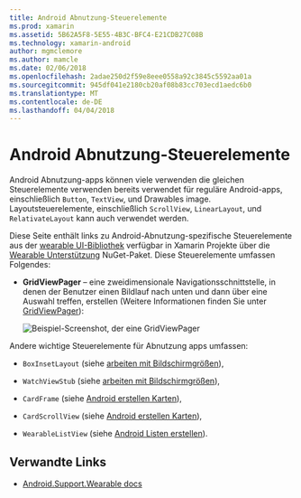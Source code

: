 ```yaml
---
title: Android Abnutzung-Steuerelemente
ms.prod: xamarin
ms.assetid: 5B62A5F8-5E55-4B3C-BFC4-E21CDB27C08B
ms.technology: xamarin-android
author: mgmclemore
ms.author: mamcle
ms.date: 02/06/2018
ms.openlocfilehash: 2adae250d2f59e8eee0558a92c3845c5592aa01a
ms.sourcegitcommit: 945df041e2180cb20af08b83cc703ecd1aedc6b0
ms.translationtype: MT
ms.contentlocale: de-DE
ms.lasthandoff: 04/04/2018
---
```

# <a name="android-wear-controls"></a>Android Abnutzung-Steuerelemente

Android Abnutzung-apps können viele verwenden die gleichen Steuerelemente verwenden bereits verwendet für reguläre Android-apps, einschließlich `Button`, `TextView`, und Drawables image. Layoutsteuerelemente, einschließlich `ScrollView`, `LinearLayout`, und `RelativateLayout` kann auch verwendet werden.

Diese Seite enthält links zu Android-Abnutzung-spezifische Steuerelemente aus der [wearable UI-Bibliothek](https://developer.android.com/training/wearables/apps/layouts.html#UiLibrary) verfügbar in Xamarin Projekte über die [Wearable Unterstützung](http://www.nuget.org/packages/Xamarin.Android.Wear/) NuGet-Paket. Diese Steuerelemente umfassen Folgendes:

-   **GridViewPager** &ndash; eine zweidimensionale Navigationsschnittstelle, in denen der Benutzer einen Bildlauf nach unten und dann über eine Auswahl treffen, erstellen (Weitere Informationen finden Sie unter [GridViewPager](~/android/wear/user-interface/controls/gridviewpager.md)):

    ![Beispiel-Screenshot, der eine GridViewPager](images/gridviewpager.png)

Andere wichtige Steuerelemente für Abnutzung apps umfassen:

* `BoxInsetLayout` (siehe [arbeiten mit Bildschirmgrößen](~/android/wear/screen-sizes.md)),

* `WatchViewStub` (siehe [arbeiten mit Bildschirmgrößen](~/android/wear/screen-sizes.md)),

* `CardFrame` (siehe [Android erstellen Karten](https://developer.android.com/training/wearables/ui/cards.html)),

* `CardScrollView` (siehe [Android erstellen Karten](https://developer.android.com/training/wearables/ui/cards.html)),

* `WearableListView` (siehe [Android Listen erstellen](https://developer.android.com/training/wearables/ui/lists.html)).


## <a name="related-links"></a>Verwandte Links

- [Android.Support.Wearable docs](https://developer.android.com/reference/android/support/wearable/view/package-summary.html)
